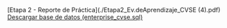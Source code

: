 [Etapa 2 - Reporte de Práctica](./Etapa2_Ev.deAprendizaje_CVSE (4).pdf)
[Descargar base de datos (enterprise_cvse.sql)](./https://drive.google.com/file/d/ID-del-archivo/view?usp=sharing)
